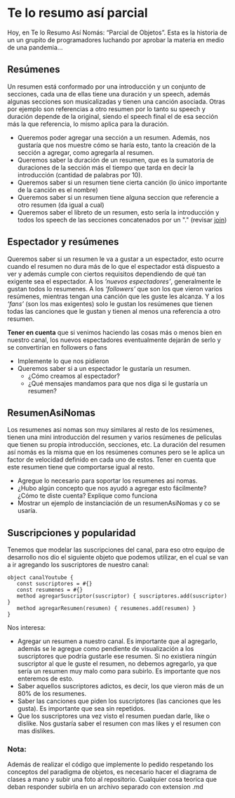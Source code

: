 # Te lo resumo así parcial

Hoy, en Te lo Resumo Así Nomás: “Parcial de Objetos”. Esta es la historia de un un grupito de programadores luchando por aprobar la materia en medio de una pandemia...


## Resúmenes

Un resumen está conformado por una introducción y un conjunto de secciones, cada una de ellas tiene una duración y un speech, además algunas secciones son musicalizadas y tienen una canción asociada. Otras por ejemplo son referencias a otro resumen por lo tanto su speech y duración depende de la original, siendo el speech final el de esa sección más la que referencia, lo mismo aplica para la duración.
- Queremos poder agregar una sección a un resumen. Además, nos gustaría que nos muestre cómo se haría esto, tanto la creación de la sección a agregar, como agregarla al resumen.
- Queremos saber la duración de un resumen, que es la sumatoria de duraciones de la sección más el tiempo que tarda en decir la introducción (cantidad de palabras por 10).
- Queremos saber si un resumen tiene cierta canción (lo único importante de la canción es el nombre)
- Queremos saber si un resumen tiene alguna seccion que referencie a otro resumen (da igual a cual)
- Queremos saber el libreto de un resumen, esto sería la introducción y todos los speech de las secciones concatenados por un "." (revisar [join](https://www.wollok.org/documentacion/wollokdoc/))

## Espectador y resúmenes

Queremos saber si un resumen le va a gustar a un espectador, esto ocurre cuando el resumen no dura más de lo que el espectador está dispuesto a ver y además cumple con ciertos requisitos dependiendo de qué tan exigente sea el espectador.
A los _’nuevos espectadores’_, generalmente le gustan todos lo resumenes. A los _‘followers’_ que son los que vieron varios resúmenes, mientras tengan una canción que les guste les alcanza. Y a los _‘fans’_ (son los mas exigentes) solo le gustan los resúmenes que tienen todas las canciones que le gustan y tienen al menos una referencia a otro resumen.

**Tener en cuenta** que si venimos haciendo las cosas más o menos bien en nuestro canal, los nuevos espectadores eventualmente dejarán de serlo y se convertirían en followers o fans

- Implemente lo que nos pidieron
- Queremos saber si a un espectador le gustaría un resumen.
  - ¿Cómo creamos al espectador? 
  - ¿Qué mensajes mandamos para que nos diga si le gustaría un resumen?

## ResumenAsiNomas

Los resumenes asi nomas son muy similares al resto de los resúmenes, tienen una mini introducción del resumen y varios resúmenes de películas que tienen su propia introducción, secciones, etc. La duración del resumen así nomás es la misma que en los resúmenes comunes pero se le aplica un factor de velocidad definido en cada uno de estos. Tener en cuenta que este resumen tiene que comportarse igual al resto.
- Agregue lo necesario para soportar los resumenes asi nomas.
- ¿Hubo algún concepto que nos ayudó a agregar esto fácilmente? ¿Cómo te diste cuenta? Explique como funciona
- Mostrar un ejemplo de instanciación de un resumenAsiNomas y co se usaría.

## Suscripciones y popularidad

Tenemos que modelar las suscripciones del canal, para eso otro equipo de desarrollo nos dio el siguiente objeto que podemos utilizar, en el cual se van a ir agregando los suscriptores de nuestro canal:

```wollok
object canalYoutube {
   const suscriptores = #{}
   const resumenes = #{}
   method agregarSuscriptor(suscriptor) { suscriptores.add(suscriptor) }
   method agregarResumen(resumen) { resumenes.add(resumen) }
}
```

Nos interesa:
- Agregar un resumen a nuestro canal. Es importante que al agregarlo, además se le agregue como pendiente de visualización a los suscriptores que podría gustarle ese resumen. Si no existiera ningún suscriptor al que le guste el resumen, no debemos agregarlo, ya que sería un resumen muy malo como para subirlo. Es importante que nos enteremos de esto.
- Saber aquellos suscriptores adictos, es decir, los que vieron más de un 80% de los resumenes.
- Saber las canciones que piden los suscriptores (las canciones que les gusta). Es importante que sea sin repetidos.
- Que los suscriptores una vez visto el resumen puedan darle, like o dislike. Nos gustaría saber el resumen con mas likes y el resumen con mas dislikes.

### Nota:
Además de realizar el código que implemente lo pedido respetando los conceptos del paradigma de objetos, es necesario hacer el diagrama de clases a mano y subir una foto al repositorio.
Cualquier cosa teorica que deban responder subirla en un archivo separado con extension .md

